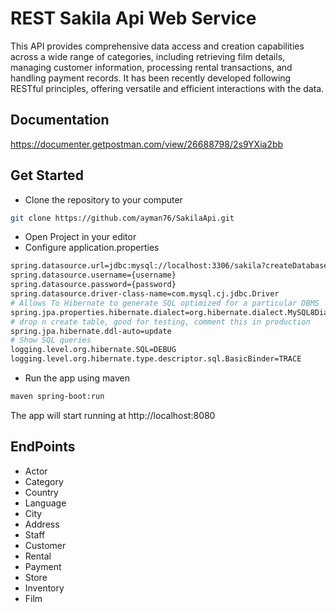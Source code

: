 
# REST Sakila Api Web Service

This API provides comprehensive data access and creation capabilities across a wide range of categories, including retrieving film details, managing customer information, processing rental transactions, and handling payment records.
It has been recently developed following RESTful principles, offering versatile and efficient interactions with the data.


## Documentation

https://documenter.getpostman.com/view/26688798/2s9YXia2bb


## Get Started

- Clone the repository to your computer
```bash
git clone https://github.com/ayman76/SakilaApi.git
```
- Open Project in your editor
- Configure application.properties

```bash
spring.datasource.url=jdbc:mysql://localhost:3306/sakila?createDatabaseIfNotExist=true
spring.datasource.username={username}
spring.datasource.password={password}
spring.datasource.driver-class-name=com.mysql.cj.jdbc.Driver
# Allows To Hibernate to generate SQL optimized for a particular DBMS
spring.jpa.properties.hibernate.dialect=org.hibernate.dialect.MySQL8Dialect
# drop n create table, good for testing, comment this in production
spring.jpa.hibernate.ddl-auto=update
# Show SQL queries
logging.level.org.hibernate.SQL=DEBUG
logging.level.org.hibernate.type.descriptor.sql.BasicBinder=TRACE

```

- Run the app using maven

```bash
maven spring-boot:run
```
The app will start running at http://localhost:8080
## EndPoints
- Actor
- Category
- Country
- Language
- City
- Address
- Staff
- Customer
- Rental
- Payment
- Store
- Inventory
- Film
